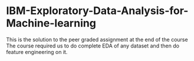 # IBM-Exploratory-Data-Analysis-for-Machine-learning
This is the solution to the peer graded assignment at the end of the course  The course required us to do complete EDA of any dataset and then do feature engineering on it.
